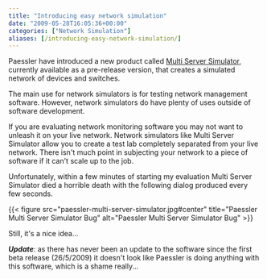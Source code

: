 ```yaml
---
title: "Introducing easy network simulation"
date: "2009-05-28T16:05:36+00:00"
categories: ["Network Simulation"]
aliases: [/introducing-easy-network-simulation/]
---
```


Paessler have introduced a new product called [Multi Server Simulator](http://www.paessler.com/serversimulator), currently available as a pre-release version, that creates a simulated network of devices and switches.

The main use for network simulators is for testing network management software. However, network simulators do have plenty of uses outside of software development.

If you are evaluating network monitoring software you may not want to unleash it on your live network. Network simulators like Multi Server Simulator allow you to create a test lab completely separated from your live network. There isn't much point in subjecting your network to a piece of software if it can't scale up to the job.

Unfortunately, within a few minutes of starting my evaluation Multi Server Simulator died a horrible death with the following dialog produced every few seconds.

{{< figure src="paessler-multi-server-simulator.jpg#center" title="Paessler Multi Server Simulator Bug" alt="Paessler Multi Server Simulator Bug" >}}

Still, it's a nice idea...

***Update***: as there has never been an update to the software since the first beta release (26/5/2009) it doesn't look like Paessler is doing anything with this software, which is a shame really...
